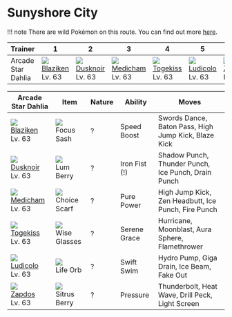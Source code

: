 # Sunyshore City

!!! note
    There are wild Pokémon on this route. You can find out more [here](/wild_pokemon/sunyshore_city/).


Trainer            | 1                                  | 2                                  | 3                                  | 4                                  | 5                                  | 6                                  
---                | ---                                | ---                                | ---                                | ---                                | ---                                | ---                                
Arcade Star Dahlia | ![][257]<br> [Blaziken]<br> Lv. 63 | ![][477]<br> [Dusknoir]<br> Lv. 63 | ![][308]<br> [Medicham]<br> Lv. 63 | ![][468]<br> [Togekiss]<br> Lv. 63 | ![][272]<br> [Ludicolo]<br> Lv. 63 | ![][145]<br> [Zapdos]<br> Lv. 63   

Arcade Star Dahlia                 | Item                               | Nature | Ability       | Moves                                               
---                                | ---                                | --- | ---           | ---                                                 
![][257]<br> [Blaziken]<br> Lv. 63 | ![][focus-sash]<br> Focus Sash     | ? | Speed Boost   | Swords Dance, Baton Pass, High Jump Kick, Blaze Kick
![][477]<br> [Dusknoir]<br> Lv. 63 | ![][lum-berry]<br> Lum Berry       | ? | Iron Fist (!) | Shadow Punch, Thunder Punch, Ice Punch, Drain Punch 
![][308]<br> [Medicham]<br> Lv. 63 | ![][choice-scarf]<br> Choice Scarf | ? | Pure Power    | High Jump Kick, Zen Headbutt, Ice Punch, Fire Punch 
![][468]<br> [Togekiss]<br> Lv. 63 | ![][wise-glasses]<br> Wise Glasses | ? | Serene Grace  | Hurricane, Moonblast, Aura Sphere, Flamethrower     
![][272]<br> [Ludicolo]<br> Lv. 63 | ![][life-orb]<br> Life Orb         | ? | Swift Swim    | Hydro Pump, Giga Drain, Ice Beam, Fake Out          
![][145]<br> [Zapdos]<br> Lv. 63   | ![][sitrus-berry]<br> Sitrus Berry | ? | Pressure      | Thunderbolt, Heat Wave, Drill Peck, Light Screen    


[Zapdos]: /pokemon_changes/145/
[Blaziken]: /pokemon_changes/257/
[Ludicolo]: /pokemon_changes/272/
[Medicham]: /pokemon_changes/308/
[Togekiss]: /pokemon_changes/468/
[Dusknoir]: /pokemon_changes/477/
[choice-scarf]: /img/items/choice-scarf.png
[focus-sash]: /img/items/focus-sash.png
[life-orb]: /img/items/life-orb.png
[lum-berry]: /img/items/lum-berry.png
[sitrus-berry]: /img/items/sitrus-berry.png
[wise-glasses]: /img/items/wise-glasses.png
[145]: /img/pokemon/145.png
[257]: /img/pokemon/257.png
[272]: /img/pokemon/272.png
[308]: /img/pokemon/308.png
[468]: /img/pokemon/468.png
[477]: /img/pokemon/477.png
